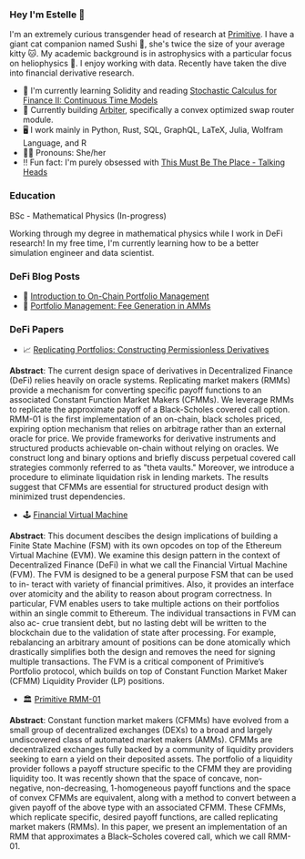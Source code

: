 ### Hey I'm Estelle 🌟

I'm an extremely curious transgender head of research at [Primitive](https://github.com/primitivefinance). I have a giant cat companion named Sushi 🍣, she's twice the size of your average kitty 🐱. My academic background is in astrophysics with a particular focus on heliophysics 🌌. I enjoy working with data. Recently have taken the dive into financial derivative research.

- 🔭 I'm currently learning Solidity and reading [Stochastic Calculus for Finance II: Continuous Time Models](https://cms.dm.uba.ar/academico/materias/2docuat2016/analisis_cuantitativo_en_finanzas/Steve_ShreveStochastic_Calculus_for_Finance_II.pdf)
- 🌱 Currently building [Arbiter](https://github.com/primitivefinance/arbiter), specifically a convex optimized swap router module.
- 🖥️ I work mainly in Python, Rust, SQL, GraphQL, LaTeX, Julia, Wolfram Language, and R
- 🏳️‍⚧️ Pronouns: She/her
- ‼️ Fun fact: I'm purely obsessed with [This Must Be The Place - Talking Heads](https://www.youtube.com/watch?v=fsccjsW8bSY)

### Education

BSc - Mathematical Physics (In-progress)

Working through my degree in mathematical physics while I work in DeFi research! In my free time, I'm currently learning how to be a better simulation engineer and data scientist.

### DeFi Blog Posts

- 🥛 [Introduction to On-Chain Portfolio Management](https://www.primitive.xyz/posts/RMMTech)
- 🍪 [Portfolio Management: Fee Generation in AMMs](https://www.primitive.xyz/blog/fee-growth)

### DeFi Papers

- 📈 [Replicating Portfolios: Constructing Permissionless Derivatives](https://www.primitive.xyz/papers/Constructing_Permissionless_Derivatives.pdf)

**Abstract**: The current design space of derivatives in Decentralized Finance (DeFi) relies heavily on oracle systems. Replicating market makers (RMMs) provide a mechanism for converting specific payoff functions to an associated Constant Function Market Makers (CFMMs). We leverage RMMs to replicate the approximate payoff of a Black-Scholes covered call option. RMM-01 is the first implementation of an on-chain, black scholes priced, expiring option mechanism that relies on arbitrage rather than an external oracle for price. We provide frameworks for derivative instruments and structured products achievable on-chain without relying on oracles. We construct long and binary options and briefly discuss perpetual covered call strategies commonly referred to as "theta vaults." Moreover, we introduce a procedure to eliminate liquidation risk in lending markets. The results suggest that CFMMs are essential for structured product design with minimized trust dependencies.

- 🕹️ [Financial Virtual Machine](https://www.primitive.xyz/papers/yellow.pdf)

**Abstract**: This document descibes the design implications of building a Finite State Machine (FSM) with its own opcodes on top of the Ethereum Virtual Machine (EVM). We examine this design pattern in the context of Decentralized Finance (DeFi) in what we call the Financial Virtual Machine (FVM). The FVM is designed to be a general purpose FSM that can be used to in- teract with variety of financial primitives. Also, it provides an interface over atomicity and the ability to reason about program correctness. In particular, FVM enables users to take multiple actions on their portfolios within an single commit to Ethereum. The individual transactions in FVM can also ac- crue transient debt, but no lasting debt will be written to the blockchain due to the validation of state after processing. For example, rebalancing an arbitrary amount of positions can be done atomically which drastically simplifies both the design and removes the need for signing multiple transactions. The FVM is a critical component of Primitive’s Portfolio protocol, which builds on top of Constant Function Market Maker (CFMM) Liquidity Provider (LP) positions.

- 🏛️ [Primitive RMM-01](https://www.primitive.xyz/papers/Whitepaper.pdf)

**Abstract**: Constant function market makers (CFMMs) have evolved from a small group of decentralized exchanges (DEXs) to a broad and largely undiscovered class of automated market makers (AMMs). CFMMs are decentralized exchanges fully backed by a community of liquidity providers seeking to earn a yield on their deposited assets. The portfolio of a liquidity provider follows a payoff structure specific to the CFMM they are providing liquidity too. It was recently shown that the space of concave, non-negative, non-decreasing, 1-homogeneous payoff functions and the space of convex CFMMs are equivalent, along with a method to convert between a given payoff of the above type with an associated CFMM. These CFMMs, which replicate specific, desired payoff functions, are called replicating market makers (RMMs). In this paper, we present an implementation of an RMM that approximates a Black–Scholes covered call, which we call RMM-01.
